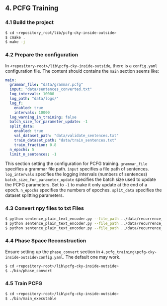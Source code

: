 ## 4. PCFG Training
### 4.1  Build the project
``` bash
$ cd <repository_root/lib/pcfg-cky-inside-outside>
$ cmake .
$ make -j
```

### 4.2  Prepare the configuration
In `<repository-root>/lib\pcfg-cky-inside-outside`, there is a `config.yaml` configuration file.
The content should contains the `main` section seems like:

``` yaml
main:
  grammar_file: "data/grammar.pcfg"
  input: "data/sentences_converted.txt"
  log_intervals: 10000
  log_path: "data/logs/"
  log_f:
    enabled: true
    intervals: 10000
  log_warning_in_training: false
  batch_size_for_parameter_update: -1
  split_data:
    enabled: true
    val_dataset_path: "data/validate_sentences.txt" 
    train_dataset_path: "data/train_sentences.txt"
    train_fraction: 0.8
  n_epochs: 5
  limit_n_sentences: -1
```
This section setting the configuration for PCFG training.
`grammar_file` specifies a grammar file path.
`input` specifies a file path of sentences.
`log_intervals` specifies the logging intervals (numbers of sentences)
`batch_size_for_parameter_update` specifies the batch size used to update the PCFG parameters. Set to `-1` to make it only update at the end of a epoch. 
`n_epochs` specifies the numbers of epoches.
`split_data` specifies the dataset splitting  parameters.

### 4.3 Convert npy files to txt Files
``` bash
$ python sentence_plain_text_encoder.py --file_path ../data/recurrence_sentence/epileptic_eeg_dataset/seizure_integrated_all_d2_s4.npy --output_file_path ../data/recurrence_sentence/epileptic_eeg_dataset/seizure_integrated_all_d2_s4.txt
$ python sentence_plain_text_encoder.py --file_path ../data/recurrence_sentence/epileptic_eeg_dataset/normal_integrated_all_d2_s4.npy --output_file_path ../data/recurrence_sentence/epileptic_eeg_dataset/normal_integrated_all_d2_s4.txt
$ python sentence_plain_text_encoder.py --file_path ../data/recurrence_sentence/epileptic_eeg_dataset/pre-epileptic_integrated_all_d2_s4.npy --output_file_path ../data/recurrence_sentence/epileptic_eeg_dataset/pre-epileptic_integrated_all_d2_s4.txt
```

### 4.4 Phase Space Reconstruction
Ensure setting up the `phase_convert` section in `4.pcfg_training\pcfg-cky-inside-outside\config.yaml`. The default one may work.
``` bash
$ cd <repository-root>/lib\pcfg-cky-inside-outside>
$ ./bin/phase_convert
```

### 4.5 Train PCFG
``` bash
$ cd <repository-root>/lib\pcfg-cky-inside-outside>
$ ./bin/main_executable
```
